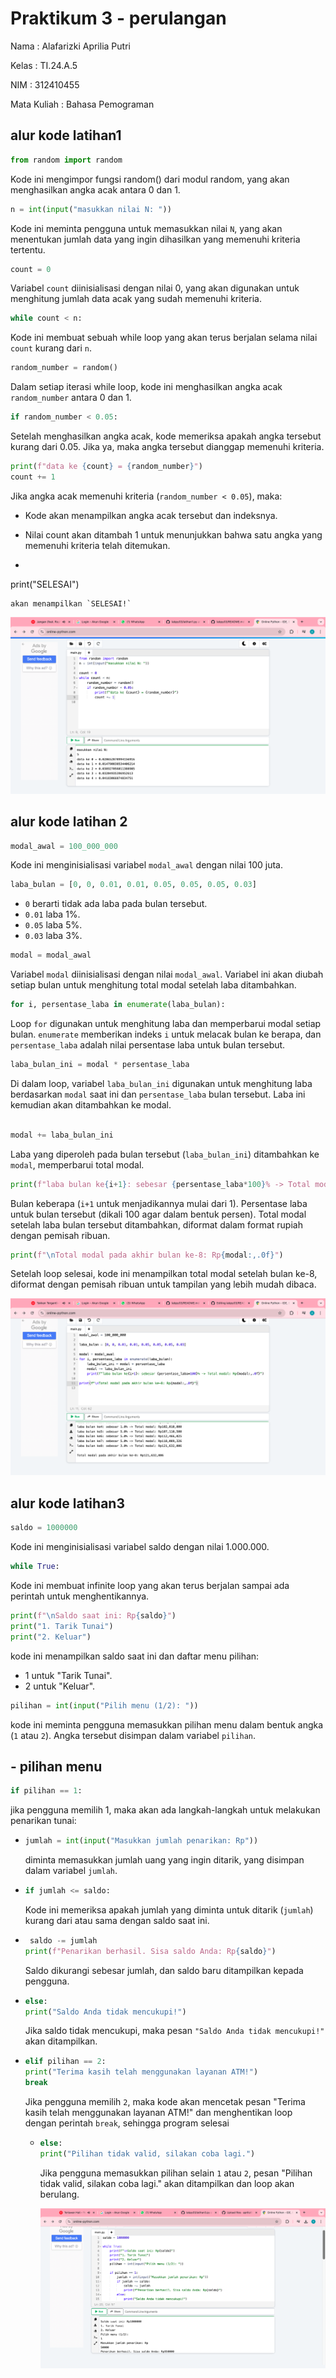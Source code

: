 # Praktikum 3 - perulangan

Nama : Alafarizki Aprilia Putri

Kelas : TI.24.A.5

NIM : 312410455

Mata Kuliah : Bahasa Pemograman

## alur kode latihan1

```python
from random import random
```
Kode ini mengimpor fungsi random() dari modul random, yang akan menghasilkan angka acak antara 0 dan 1.

```python
n = int(input("masukkan nilai N: "))
```
Kode ini meminta pengguna untuk memasukkan nilai `N`, yang akan menentukan jumlah data yang ingin dihasilkan yang memenuhi kriteria tertentu.

```python
count = 0
```
Variabel `count` diinisialisasi dengan nilai 0, yang akan digunakan untuk menghitung jumlah data acak yang sudah memenuhi kriteria.

```python
while count < n:
```
Kode ini membuat sebuah while loop yang akan terus berjalan selama nilai `count` kurang dari `n`.

```python
random_number = random()
```
Dalam setiap iterasi while loop, kode ini menghasilkan angka acak `random_number` antara 0 dan 1.

```python
if random_number < 0.05:
```
Setelah menghasilkan angka acak, kode memeriksa apakah angka tersebut kurang dari 0.05. Jika ya, maka angka tersebut dianggap memenuhi kriteria.

```python
print(f"data ke {count} = {random_number}")
count += 1
```
Jika angka acak memenuhi kriteria (`random_number < 0.05`), maka:

- Kode akan menampilkan angka acak tersebut dan indeksnya.
- Nilai count akan ditambah 1 untuk menunjukkan bahwa satu angka yang memenuhi kriteria telah ditemukan.

- ```python
print("SELESAI")
```
akan menampilkan `SELESAI!`
```
![foto](https://github.com/aprilia55/photo/blob/f491f139ddf141e9877f3e2b9f544fde4d17fccd/Screen%20Shot%202024-11-04%20at%2011.24.53.png)

## alur kode latihan 2

```python
modal_awal = 100_000_000
```
Kode ini menginisialisasi variabel `modal_awal` dengan nilai 100 juta.

```python
laba_bulan = [0, 0, 0.01, 0.01, 0.05, 0.05, 0.05, 0.03]
```
- `0` berarti tidak ada laba pada bulan tersebut.
- `0.01` laba 1%.
- `0.05` laba 5%.
- `0.03` laba 3%.

```python
modal = modal_awal
```
Variabel `modal` diinisialisasi dengan nilai `modal_awal`. Variabel ini akan diubah setiap bulan untuk menghitung total modal setelah laba ditambahkan.

```python
for i, persentase_laba in enumerate(laba_bulan):
```

Loop `for` digunakan untuk menghitung laba dan memperbarui modal setiap bulan. `enumerate` memberikan indeks `i` untuk melacak bulan ke berapa, dan `persentase_laba` adalah nilai persentase laba untuk bulan tersebut.

```python
laba_bulan_ini = modal * persentase_laba
```

Di dalam loop, variabel `laba_bulan_ini` digunakan untuk menghitung laba berdasarkan `modal` saat ini dan `persentase_laba` bulan tersebut. Laba ini kemudian akan ditambahkan ke modal.
```python

modal += laba_bulan_ini
```
Laba yang diperoleh pada bulan tersebut (`laba_bulan_ini`) ditambahkan ke `modal`, memperbarui total modal.

```python
print(f"laba bulan ke{i+1}: sebesar {persentase_laba*100}% -> Total modal: Rp{modal:,.0f}")
```

Bulan keberapa (`i+1` untuk menjadikannya mulai dari 1).
Persentase laba untuk bulan tersebut (dikali 100 agar dalam bentuk persen).
Total modal setelah laba bulan tersebut ditambahkan, diformat dalam format rupiah dengan pemisah ribuan.

```python
print(f"\nTotal modal pada akhir bulan ke-8: Rp{modal:,.0f}")
```
Setelah loop selesai, kode ini menampilkan total modal setelah bulan ke-8, diformat dengan pemisah ribuan untuk tampilan yang lebih mudah dibaca.

![foto](https://github.com/aprilia55/labpy03/blob/e8c8d3657882695d3911aa4434b7b69afdde5993/Screen%20Shot%202024-11-04%20at%2011.38.51.png)

## alur kode latihan3

```python
saldo = 1000000
```
Kode ini menginisialisasi variabel saldo dengan nilai 1.000.000. 

```python
while True:
```
Kode ini membuat infinite loop yang akan terus berjalan sampai ada perintah untuk menghentikannya.

```python
print(f"\nSaldo saat ini: Rp{saldo}")
print("1. Tarik Tunai")
print("2. Keluar")
```
 kode ini menampilkan saldo saat ini dan daftar menu pilihan:

- 1 untuk "Tarik Tunai".
- 2 untuk "Keluar".

```python
pilihan = int(input("Pilih menu (1/2): "))
```
kode ini meminta pengguna memasukkan pilihan menu dalam bentuk angka (`1` atau `2`). Angka tersebut disimpan dalam variabel `pilihan`.

## - pilihan menu

```python
if pilihan == 1:
```
jika pengguna memilih 1, maka akan ada langkah-langkah untuk melakukan penarikan tunai:
  - ```python
    jumlah = int(input("Masukkan jumlah penarikan: Rp"))
    ```
    diminta memasukkan jumlah uang yang ingin ditarik, yang  disimpan dalam variabel `jumlah`.
   - ```python
     if jumlah <= saldo:
     ```
     Kode ini memeriksa apakah jumlah yang diminta untuk ditarik (`jumlah`) kurang dari atau sama dengan saldo saat ini.
      
   - ```python
      saldo -= jumlah
     print(f"Penarikan berhasil. Sisa saldo Anda: Rp{saldo}")
     ```
     Saldo dikurangi sebesar jumlah, dan saldo baru ditampilkan kepada pengguna.
  - ```python
    else:
    print("Saldo Anda tidak mencukupi!")
      ```
    Jika saldo tidak mencukupi, maka pesan `"Saldo Anda tidak mencukupi!"` akan ditampilkan.
  - ```python
    elif pilihan == 2:
    print("Terima kasih telah menggunakan layanan ATM!")
    break
    ```
    Jika pengguna memilih `2`, maka kode akan mencetak pesan "Terima kasih telah menggunakan layanan ATM!" dan menghentikan loop dengan perintah `break`, sehingga program selesai
    - ```python
      else:
      print("Pilihan tidak valid, silakan coba lagi.")
      ```
      Jika pengguna memasukkan pilihan selain `1` atau `2`, pesan "Pilihan tidak valid, silakan coba lagi." akan ditampilkan dan loop akan berulang.

      ![foto](https://github.com/aprilia55/labpy03/blob/19c52328d115b795de5982fce701b5979ab1d523/Screen%20Shot%202024-11-04%20at%2011.51.03.png)


